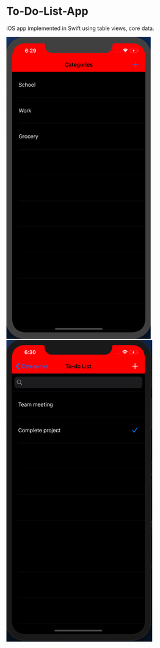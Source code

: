 # To-Do-List-App

iOS app implemented in Swift using table views, core data.

![Image of categories screen](https://github.com/Audreysin/To-Do-List-App/blob/master/categories.png)
![Image of to-do list screen](https://github.com/Audreysin/To-Do-List-App/blob/master/item%20list.png)
